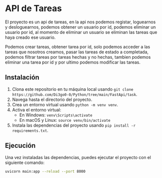# API de Tareas

El proyecto es un api de tareas, en la api nos podemos registar, loguearnos y desloguearnos, podemos obtener un usuario por id, podemos eliminar un usuario por id, al momento de eliminar un usuario se eliminan las tareas que haya creado ese usuario.

Podemos crear tareas, obtener tarea por id, solo podemos acceder a las tareas que nosotros creamos, pasar las tareas de estado a completada, podemos filtrar tareas por tareas hechas y no hechas, tambien podemos eliminar una tarea por id y por ultimo podemos modificar las tareas.

## Instalación

1. Clona este repositorio en tu máquina local usando `git clone https://github.com/Di3go0-0/Python/tree/main/FastApi/task`.
2. Navega hasta el directorio del proyecto.
3. Crea un entorno virtual usando `python -m venv venv`.
4. Activa el entorno virtual:
   - En Windows: `venv\Scripts\activate`
   - En macOS y Linux: `source venv/bin/activate`
5. Instala las dependencias del proyecto usando `pip install -r requirements.txt`.

## Ejecución

Una vez instaladas las dependencias, puedes ejecutar el proyecto con el siguiente comando:

```bash
uvicorn main:app --reload --port 8000
